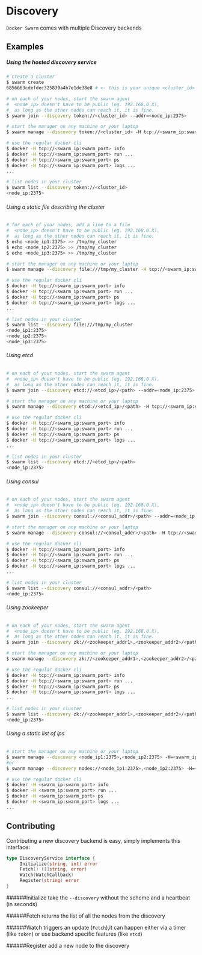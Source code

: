 Discovery
=========

`Docker Swarm` comes with multiple Discovery backends

## Examples

##### Using the hosted discovery service

```bash
# create a cluster
$ swarm create
6856663cdefdec325839a4b7e1de38e8 # <- this is your unique <cluster_id>

# on each of your nodes, start the swarm agent
#  <node_ip> doesn't have to be public (eg. 192.168.0.X),
#  as long as the other nodes can reach it, it is fine.
$ swarm join --discovery token://<cluster_id> --addr=<node_ip:2375>

# start the manager on any machine or your laptop
$ swarm manage --discovery token://<cluster_id> -H tcp://<swarm_ip:swarm_port>

# use the regular docker cli
$ docker -H tcp://<swarm_ip:swarm_port> info
$ docker -H tcp://<swarm_ip:swarm_port> run ...
$ docker -H tcp://<swarm_ip:swarm_port> ps
$ docker -H tcp://<swarm_ip:swarm_port> logs ...
...

# list nodes in your cluster
$ swarm list --discovery token://<cluster_id>
<node_ip:2375>
```

###### Using a static file describing the cluster

```bash
# for each of your nodes, add a line to a file
#  <node_ip> doesn't have to be public (eg. 192.168.0.X),
#  as long as the other nodes can reach it, it is fine.
$ echo <node_ip1:2375> >> /tmp/my_cluster
$ echo <node_ip2:2375> >> /tmp/my_cluster
$ echo <node_ip3:2375> >> /tmp/my_cluster

# start the manager on any machine or your laptop
$ swarm manage --discovery file:///tmp/my_cluster -H tcp://<swarm_ip:swarm_port>

# use the regular docker cli
$ docker -H tcp://<swarm_ip:swarm_port> info
$ docker -H tcp://<swarm_ip:swarm_port> run ...
$ docker -H tcp://<swarm_ip:swarm_port> ps
$ docker -H tcp://<swarm_ip:swarm_port> logs ...
...

# list nodes in your cluster
$ swarm list --discovery file:///tmp/my_cluster
<node_ip1:2375>
<node_ip2:2375>
<node_ip3:2375>
```

###### Using etcd

```bash
# on each of your nodes, start the swarm agent
#  <node_ip> doesn't have to be public (eg. 192.168.0.X),
#  as long as the other nodes can reach it, it is fine.
$ swarm join --discovery etcd://<etcd_ip>/<path> --addr=<node_ip:2375>

# start the manager on any machine or your laptop
$ swarm manage --discovery etcd://<etcd_ip>/<path> -H tcp://<swarm_ip:swarm_port>

# use the regular docker cli
$ docker -H tcp://<swarm_ip:swarm_port> info
$ docker -H tcp://<swarm_ip:swarm_port> run ...
$ docker -H tcp://<swarm_ip:swarm_port> ps
$ docker -H tcp://<swarm_ip:swarm_port> logs ...
...

# list nodes in your cluster
$ swarm list --discovery etcd://<etcd_ip>/<path>
<node_ip:2375>
```

###### Using consul

```bash
# on each of your nodes, start the swarm agent
#  <node_ip> doesn't have to be public (eg. 192.168.0.X),
#  as long as the other nodes can reach it, it is fine.
$ swarm join --discovery consul://<consul_addr>/<path> --addr=<node_ip:2375>

# start the manager on any machine or your laptop
$ swarm manage --discovery consul://<consul_addr>/<path> -H tcp://<swarm_ip:swarm_port>

# use the regular docker cli
$ docker -H tcp://<swarm_ip:swarm_port> info
$ docker -H tcp://<swarm_ip:swarm_port> run ...
$ docker -H tcp://<swarm_ip:swarm_port> ps
$ docker -H tcp://<swarm_ip:swarm_port> logs ...
...

# list nodes in your cluster
$ swarm list --discovery consul://<consul_addr>/<path>
<node_ip:2375>
```

###### Using zookeeper

```bash
# on each of your nodes, start the swarm agent
#  <node_ip> doesn't have to be public (eg. 192.168.0.X),
#  as long as the other nodes can reach it, it is fine.
$ swarm join --discovery zk://<zookeeper_addr1>,<zookeeper_addr2>/<path> --addr=<node_ip:2375>

# start the manager on any machine or your laptop
$ swarm manage --discovery zk://<zookeeper_addr1>,<zookeeper_addr2>/<path> -H tcp://<swarm_ip:swarm_port>

# use the regular docker cli
$ docker -H tcp://<swarm_ip:swarm_port> info
$ docker -H tcp://<swarm_ip:swarm_port> run ...
$ docker -H tcp://<swarm_ip:swarm_port> ps
$ docker -H tcp://<swarm_ip:swarm_port> logs ...
...

# list nodes in your cluster
$ swarm list --discovery zk://<zookeeper_addr1>,<zookeeper_addr2>/<path>
<node_ip:2375>
```

###### Using a static list of ips

```bash
# start the manager on any machine or your laptop
$ swarm manage --discovery <node_ip1:2375>,<node_ip2:2375> -H=<swarm_ip:swarm_port>
#or
$ swarm manage --discovery nodes://<node_ip1:2375>,<node_ip2:2375> -H=<swarm_ip:swarm_port>

# use the regular docker cli
$ docker -H <swarm_ip:swarm_port> info
$ docker -H <swarm_ip:swarm_port> run ...
$ docker -H <swarm_ip:swarm_port> ps
$ docker -H <swarm_ip:swarm_port> logs ...
...
```

## Contributing

Contributing a new discovery backend is easy,
simply implements this interface:

```go
type DiscoveryService interface {
     Initialize(string, int) error
     Fetch() ([]string, error)
     Watch(WatchCallback)
     Register(string) error
}
```

######Initialize
take the `--discovery` without the scheme and a heartbeat (in seconds)

######Fetch
returns the list of all the nodes from the discovery

######Watch
triggers an update (`Fetch`),it can happen either via
a timer (like `token`) or use backend specific features (like `etcd`)

######Register
add a new node to the discovery
